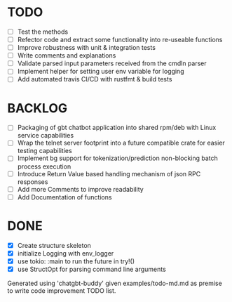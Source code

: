 # TODO
- [ ] Test the methods
- [ ] Refector code and extract some functionality into re-useable functions
- [ ] Improve robustness with unit & integration tests
- [ ] Write comments and explanations
- [ ] Validate parsed input parameters received from the cmdln parser
- [ ] Implement helper for setting user env variable for logging
- [ ] Add automated travis CI/CD with rustfmt & build tests

# BACKLOG
- [ ] Packaging of gbt chatbot application into shared rpm/deb with Linux service capabilities
- [ ] Wrap the telnet server footprint into a future compatible crate for easier testing capabilities
- [ ] Implement bg support for tokenization/prediction non-blocking batch process execution
- [ ] Introduce Return Value based handling mechanism of json RPC responses
- [ ] Add more Comments to improve readability
- [ ] Add Documentation of functions

# DONE
- [x] Create structure skeleton
- [x] initialize Logging with env_logger
- [x] use tokio: :main to run the future in try!()
- [x] use StructOpt for parsing command line arguments

Generated using 'chatgbt-buddy' given examples/todo-md.md as premise to write code improvement TODO list.

